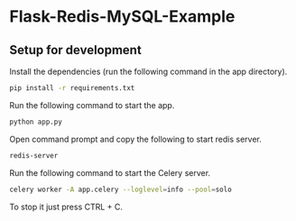 # Flask-Redis-MySQL-Example

## Setup for development

Install the dependencies (run the following command in the app directory).
```bash
pip install -r requirements.txt
```
Run the following command to start the app.
```bash
python app.py
```

Open command prompt and copy the following to start redis server.
```bash
redis-server
```

Run the following command to start the Celery server.
```bash
celery worker -A app.celery --loglevel=info --pool=solo
```

To stop it just press CTRL + C.
